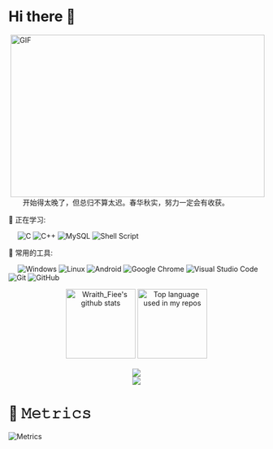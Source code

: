 # Hi there 👋
  <img align="right" alt="GIF" src="https://github.com/abhisheknaiidu/abhisheknaiidu/blob/master/code.gif?raw=true" width="500" height="320" />
<p>  开始得太晚了，但总归不算太迟。春华秋实，努力一定会有收获。</p>

💪 正在学习: 

   &emsp;
![C](https://img.shields.io/badge/c-%2300599C.svg?style=flat-square&logo=c&logoColor=white)
![C++](https://img.shields.io/badge/-C++-00599C?style=flat-square&logo=c)
![MySQL](https://img.shields.io/badge/mysql-%2300f.svg?style=flat-square&logo=mysql&logoColor=white)
![Shell Script](https://img.shields.io/badge/shell_script-%4285F4.svg?style=style=flat-square&logo=gnu-bash&logoColor=white)

🧰 常用的工具: 

   &emsp;
![Windows](https://img.shields.io/badge/Windows-0078D6?style=flat-square&logo=windows&logoColor=white)
![Linux](https://img.shields.io/badge/Linux-FCC624?style=style=flat-square&logo=linux&logoColor=black)
![Android](https://img.shields.io/badge/Android-3DDC84?style=flat-square&logo=android&logoColor=white)
![Google Chrome](https://img.shields.io/badge/Chrome-4285F4?style=flat-square&logo=GoogleChrome&logoColor=white)
![Visual Studio Code](https://img.shields.io/badge/-Visual%20Studio%20Code-007ACC?style=flat-square&logo=Visual%20Studio%20Code&logoColor=fff)
![Git](https://img.shields.io/badge/-Git-FCC624?style=flat-square&logo=git)
![GitHub](https://img.shields.io/badge/-GitHub-pink?style=flat-square&logo=github)

<!-- GitHub数据统计 -->

<div align="center">
  <img  height="137px"  alt="Wraith_Fiee's github stats"       
      src="https://github-readme-stats.vercel.app/api?username=Tangjp-wraith&count_private=true&show_icons=true&theme=algolia&count_private=true" />   
   <img height="137px" 
        src="https://github-readme-stats.vercel.app/api/top-langs/?username=Tangjp-wraith&layout=compact&hide_title=1&card_width=300" alt="Top language used in my repos" />
</div>
<br> 


<div align="center"> <img src="https://activity-graph.herokuapp.com/graph?username=Tangjp-wraith&theme=xcode" /> </div>

<!-- just img -->

<div align="center"><img src="https://cdn.jsdelivr.net/gh/sun0225SUN/photos/images/202110311924844.png" /></div>

# 🎯 𝙼𝚎𝚝𝚛𝚒𝚌𝚜

<!-- metrics 基础资料 -->

![Metrics](https://metrics.lecoq.io/Tangjp-wraith?template=classic&languages=1&isocalendar=1&achievements=1&introduction=1&base.indepth=false&base.hireable=false&isocalendar.duration=half-year&languages.ignored=Roff%2CGnuplot&languages.limit=8&languages.threshold=0%25&languages.other=true&languages.colors=github&languages.sections=most-used&languages.indepth=false&languages.analysis.timeout=15&languages.categories=markup%2C%20programming&languages.recent.categories=markup%2C%20programming&languages.recent.load=325&languages.recent.days=14&achievements.threshold=C&achievements.secrets=true&achievements.display=compact&achievements.limit=0&introduction.title=true&config.timezone=Asia%2FShanghai)
